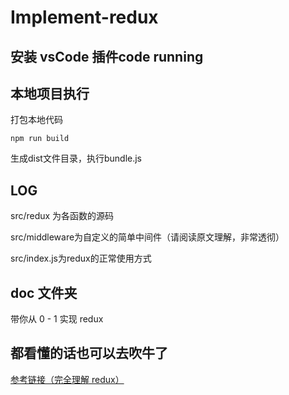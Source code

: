 # Implement-redux

## 安装 vsCode 插件code running

## 本地项目执行

打包本地代码

`npm run build`

生成dist文件目录，执行bundle.js

## LOG

 src/redux 为各函数的源码

 src/middleware为自定义的简单中间件（请阅读原文理解，非常透彻）

 src/index.js为redux的正常使用方式

## doc 文件夹

带你从 0 - 1 实现 redux

## 都看懂的话也可以去吹牛了

[参考链接（完全理解 redux）](https://github.com/brickspert/blog/issues/22)

